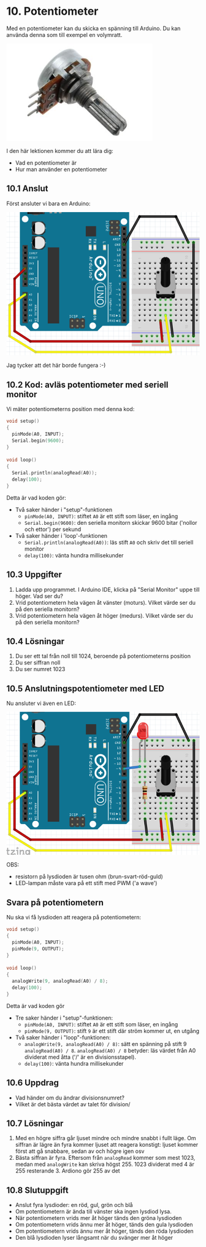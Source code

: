 # 10. Potentiometer

Med en potentiometer kan du skicka en spänning till Arduino.
Du kan använda denna som till exempel en volymratt.

![En potentiometer](Potmeter_potmeter.jpg)

I den här lektionen kommer du att lära dig:

- Vad en potentiometer är
- Hur man använder en potentiometer

## 10.1 Anslut

Först ansluter vi bara en Arduino:

![Anslut potentiometer](Potmeter_potmeter.png)

Jag tycker att det här borde fungera :-)

## 10.2 Kod: avläs potentiometer med seriell monitor

Vi mäter potentiometerns position med denna kod:

```c++
void setup() 
{
  pinMode(A0, INPUT);
  Serial.begin(9600);
}

void loop()
{
  Serial.println(analogRead(A0));
  delay(100);
}
```

Detta är vad koden gör:

- Två saker händer i "setup"-funktionen
    - `pinMode(A0, INPUT)`: stiftet `A0` är ett stift som läser, en ingång
    - `Serial.begin(9600)`: den seriella monitorn skickar 9600 bitar ('nollor och ettor') per sekund
- Två saker händer i 'loop'-funktionen
    - `Serial.println(analogRead(A0))`: läs stift `A0` och skriv det till seriell monitor
    - `delay(100)`: vänta hundra millisekunder

## 10.3 Uppgifter

 1. Ladda upp programmet. I Arduino IDE, klicka på "Serial Monitor" uppe till höger. Vad ser du?
 2. Vrid potentiometern hela vägen åt vänster (moturs). Vilket värde ser du på den seriella monitorn?
 3. Vrid potentiometern hela vägen åt höger (medurs). Vilket värde ser du på den seriella monitorn?

## 10.4 Lösningar

 1. Du ser ett tal från noll till 1024, beroende på potentiometerns position
 2. Du ser siffran noll
 3. Du ser numret 1023

## 10.5 Anslutningspotentiometer med LED

Nu ansluter vi även en LED:

![Potmeter med LED](Potmeter_potmeter_en_led.png)

OBS:

- resistorn på lysdioden är tusen ohm (brun-svart-röd-guld)
- LED-lampan måste vara på ett stift med PWM ('a wave')

## Svara på potentiometern

Nu ska vi få lysdioden att reagera på potentiometern:

```c++
void setup() 
{
  pinMode(A0, INPUT);
  pinMode(9, OUTPUT);
}

void loop()
{
  analogWrite(9, analogRead(A0) / 8);
  delay(100);
}
```

Detta är vad koden gör

- Tre saker händer i "setup"-funktionen:
    - `pinMode(A0, INPUT)`: stiftet `A0` är ett stift som läser, en ingång
    - `pinMode(9, OUTPUT)`: stift `9` är ett stift där ström kommer ut, en utgång
- Två saker händer i "loop"-funktionen:
    - `analogWrite(9, analogRead(A0) / 8)`: sätt en spänning på stift 9
     `analogRead(A0) / 8`. `analogRead(A0) / 8` betyder: läs värdet från A0
     dividerat med åtta ('/' är en divisionsstapel).
    - `delay(100)`: vänta hundra millisekunder

## 10.6 Uppdrag

- Vad händer om du ändrar divisionsnumret?
- Vilket är det bästa värdet av talet för division/

## 10.7 Lösningar

 1. Med en högre siffra går ljuset mindre och mindre snabbt i fullt läge.
    Om siffran är lägre än fyra kommer ljuset att reagera konstigt: ljuset kommer först att gå snabbare,
    sedan av och högre igen osv
 2. Bästa siffran är fyra. Eftersom från `analogRead` kommer som mest 1023, medan med `analogWrite`
    kan skriva högst 255. 1023 dividerat med 4 är 255 resterande 3. Ardiono gör 255 av det

## 10.8 Slutuppgift

- Anslut fyra lysdioder: en röd, gul, grön och blå
- Om potentiometern är ända till vänster ska ingen lysdiod lysa.
- När potentiometern vrids mer åt höger tänds den gröna lysdioden
- Om potentiometern vrids ännu mer åt höger, tänds den gula lysdioden
- Om potentiometern vrids ännu mer åt höger, tänds den röda lysdioden
- Den blå lysdioden lyser långsamt när du svänger mer åt höger

